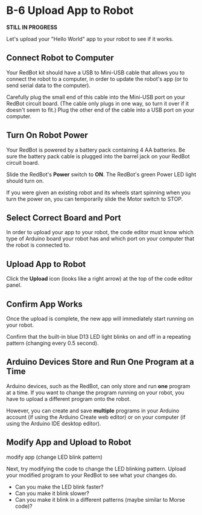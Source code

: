 # B-6 Upload App to Robot

**STILL IN PROGRESS**

Let's upload your "Hello World" app to your robot to see if it works.

## Connect Robot to Computer

Your RedBot kit should have a USB to Mini-USB cable that allows you to connect the robot to a computer, in order to update the robot's app \(or to send serial data to the computer\).

Carefully plug the small end of this cable into the Mini-USB port on your RedBot circuit board. \(The cable only plugs in one way, so turn it over if it doesn't seem to fit.\) Plug the other end of the cable into a USB port on your computer.

## Turn On Robot Power

Your RedBot is powered by a battery pack containing 4 AA batteries. Be sure the battery pack cable is plugged into the barrel jack on your RedBot circuit board.

Slide the RedBot's **Power** switch to **ON**. The RedBot's green Power LED light should turn on.

If you were given an existing robot and its wheels start spinning when you turn the power on, you can temporarily slide the Motor switch to STOP.

## Select Correct Board and Port

In order to upload your app to your robot, the code editor must know which type of Arduino board your robot has and which port on your computer that the robot is connected to.



## Upload App to Robot

Click the **Upload** icon \(looks like a right arrow\) at the top of the code editor panel.

## Confirm App Works

Once the upload is complete, the new app will immediately start running on your robot.

Confirm that the built-in blue D13 LED light blinks on and off in a repeating pattern \(changing every 0.5 second\).

## Arduino Devices Store and Run One Program at a Time

Arduino devices, such as the RedBot, can only store and run **one** program at a time. If you want to change the program running on your robot, you have to upload a different program onto the robot.

However, you can create and save **multiple** programs in your Arduino account \(if using the Arduino Create web editor\) or on your computer \(if using the Arduino IDE desktop editor\).

## Modify App and Upload to Robot

modify app \(change LED blink pattern\)

Next, try modifying the code to change the LED blinking pattern. Upload your modified program to your RedBot to see what your changes do.

* Can you make the LED blink faster?
* Can you make it blink slower?
* Can you make it blink in a different patterns \(maybe similar to Morse code\)?


